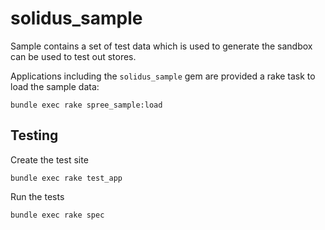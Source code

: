 # solidus\_sample

Sample contains a set of test data which is used to generate the sandbox can be
used to test out stores.

Applications including the `solidus_sample` gem are provided a rake task to
load the sample data:

```
bundle exec rake spree_sample:load
```


## Testing

Create the test site

    bundle exec rake test_app

Run the tests

    bundle exec rake spec
